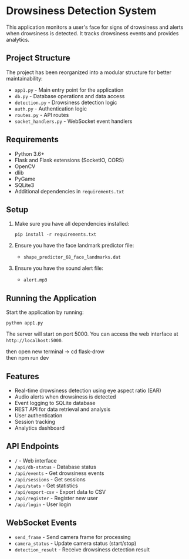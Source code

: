 # Drowsiness Detection System

This application monitors a user's face for signs of drowsiness and alerts when drowsiness is detected. It tracks drowsiness events and provides analytics.

## Project Structure

The project has been reorganized into a modular structure for better maintainability:

- `app1.py` - Main entry point for the application
- `db.py` - Database operations and data access
- `detection.py` - Drowsiness detection logic
- `auth.py` - Authentication logic
- `routes.py` - API routes
- `socket_handlers.py` - WebSocket event handlers

## Requirements

- Python 3.6+
- Flask and Flask extensions (SocketIO, CORS)
- OpenCV
- dlib
- PyGame
- SQLite3
- Additional dependencies in `requirements.txt`

## Setup

1. Make sure you have all dependencies installed:

   ```
   pip install -r requirements.txt
   ```

2. Ensure you have the face landmark predictor file:

   - `shape_predictor_68_face_landmarks.dat`

3. Ensure you have the sound alert file:
   - `alert.mp3`

## Running the Application

Start the application by running:

```
python app1.py
```

The server will start on port 5000. You can access the web interface at `http://localhost:5000`.

then open new terminal -> cd flask-drow  
then npm run dev 


## Features

- Real-time drowsiness detection using eye aspect ratio (EAR)
- Audio alerts when drowsiness is detected
- Event logging to SQLite database
- REST API for data retrieval and analysis
- User authentication
- Session tracking
- Analytics dashboard

## API Endpoints

- `/` - Web interface
- `/api/db-status` - Database status
- `/api/events` - Get drowsiness events
- `/api/sessions` - Get sessions
- `/api/stats` - Get statistics
- `/api/export-csv` - Export data to CSV
- `/api/register` - Register new user
- `/api/login` - User login

## WebSocket Events

- `send_frame` - Send camera frame for processing
- `camera_status` - Update camera status (start/stop)
- `detection_result` - Receive drowsiness detection result
